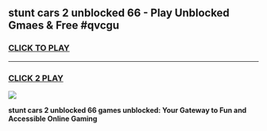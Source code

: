 
## stunt cars 2 unblocked 66 - Play Unblocked Gmaes & Free #qvcgu
<h3>
<a href="https://news.freeplayer.one?title=stunt_cars_2_unblocked_66&ref=03M">CLICK TO PLAY</a></h3>
<hr>

<h3>
<a href="https://news.freeplayer.one?title=stunt_cars_2_unblocked_66&ref=03M">CLICK 2 PLAY</a>
  
</h3>

<a href="https://news.freeplayer.one?title=stunt_cars_2_unblocked_66&ref=03M"><img src="https://clearcache.store/games.png"></a>


**stunt cars 2 unblocked 66 games unblocked: Your Gateway to Fun and Accessible Online Gaming**
